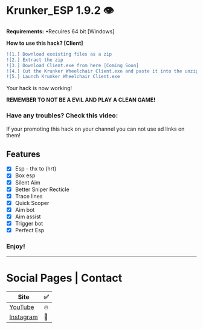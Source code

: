 # Krunker_ESP 1.9.2 👁️

<b>Requirements:</b> •Recuires 64 bit [Windows]</br>

**How to use this hack? [Client]**
```diff
![1.] Download exeisting files as a zip
![2.] Extract the zip
![3.] Download Client.exe from here [Coming Soon]
![4.] Cut the Krunker Wheelchair Client.exe and paste it into the unzipped folder!
![5.] Launch Krunker Wheelchair Client.exe
```
Your hack is now working!

**REMEMBER TO NOT BE A EVIL AND PLAY A CLEAN GAME!**

### Have any troubles? Check this video: 

If your promoting this hack on your channel you can not use ad links on them!

## Features

- [x] Esp - thx to (hrt)
- [x] Box esp
- [x] Silent Aim
- [x] Better Sniper Recticle
- [x] Trace lines
- [x] Quick Scoper
- [x] Aim bot
- [x] Aim assist
- [x] Trigger bot
- [x] Perfect Esp

### Enjoy!
______________________________________________________________________________
# Social Pages | Contact

| Site | ✅ |
| --- | --- |
| [YouTube](https://www.youtube.com/channel/UCLxuarUbS3qzUy2SpLf3WEg) |   🔥  |
| [Instagram](https://www.instagram.com/zaresplusx/) |  📸  |

